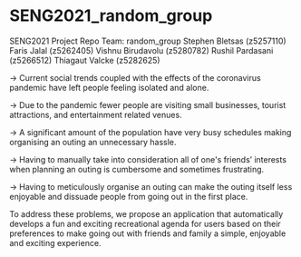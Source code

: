 # SENG2021_random_group
SENG2021 Project Repo
Team: random_group
Stephen Bletsas (z5257110)
Faris Jalal (z5262405)
Vishnu Birudavolu (z5280782)
Rushil Pardasani (z5266512)
Thiagaut Valcke (z5282625)


-> Current social trends coupled with the effects of the coronavirus pandemic have left people feeling isolated and alone.

-> Due to the pandemic fewer people are visiting small businesses, tourist attractions, and entertainment related venues. 

-> A significant amount of the population have very busy schedules making organising an outing an unnecessary hassle.

-> Having to manually take into consideration all of one's friends’ interests when planning an outing is cumbersome and sometimes frustrating.

-> Having to meticulously organise an outing can make the outing itself less enjoyable and dissuade people from going out in the first place.



To address these problems, we propose an application that automatically develops a fun and exciting recreational agenda for users based on their preferences to make going out with friends and family a simple, enjoyable and exciting experience. 

